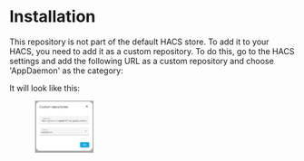 # Installation
This repository is not part of the default HACS store. To add it to your HACS, you need to add it as a
custom repository. To do this, go to the HACS settings and add the following URL as a custom repository and choose
'AppDaemon' as the category:


It will look like this:
  <div style="display: flex; justify-content: space-around;">
  <div><img src="/apps/static/custom_repository.png" alt="Range" style="width: 25%; max-width: 500px;"/></div>
  </div>


